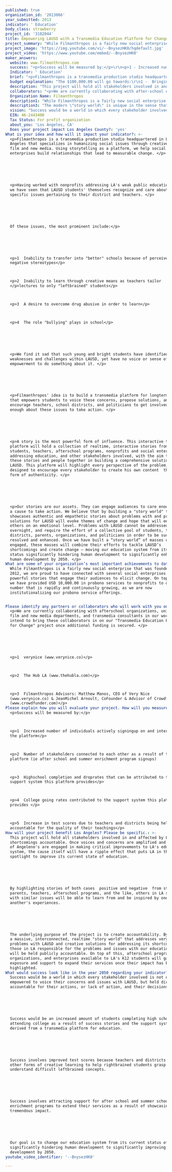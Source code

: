 ```yaml
---
published: true
organization_id: '2013066'
year_submitted: 2013
indicator: ' Education'
body_class: strawberry
project_id: '3102044'
title: Empowering LAUSD with a Transmedia Education Platform for Change
project_summary: "While Filmanthropos is a fairly new social enterprise that was founded in Q4 2012, we are proud to have connected with several social enterprises to create powerful stories that engage their audiences to elicit change. On top of this, we have provided USD 10,000.00 in pro-bono services to non-profits to date - a number that is rapidly and continuously growing, as we are now institutionalizing our pro-bono service offerings. \r\n"
project_image: 'https://img.youtube.com/vi/--BnysezHK0/hqdefault.jpg'
project_video: 'https://www.youtube.com/embed/--BnysezHK0'
maker_answers:
  website: www.filmanthropos.com
  success: "<p>Success will be measured by:</p>\r\n<p>1 - Increased number of individuals actively signing-up on and interacting on the platform</p>\r\n<p>2 - Number of stakeholders connected to each other as a result of the platform (ie after school and summer enrichment program sign-ups)\r\n<p>3 - High-school completion and drop-rates that can be attributed to the support system this platform provides</p>\r\n<p>4 - College going rates contributed to the support system this platform provides </p>\r\n<p>5 - Increase in test scores due to teachers and districts being held more accountable for the quality of their teachings</p>"
  Indicator: ' Education'
  brief: "<p>Filmanthropos is a transmedia production studio headquartered in Los Angeles that specializes in humanizing social issues through creative uses of film and new media. Using storytelling as a platform, we help social enterprises build relationships that lead to measurable change. </p>\r\n\r\n<p>Having worked with non-profits addressing LA's weak public education system, we have seen that LAUSD students' themselves recognize and care about very specific issues pertaining to their district and teachers. </p>\r\n\r\nOf these issues, the most prominent include:</p>\r\n\r\n<p>1 - Inability to transfer into \"better\" schools because of perceived negative stereotypes</p>\r\n<p>2 - Inability to learn through creative means as teachers tailor </p>lectures to only \"left-brained\" students</p>\r\n<p>3 - A desire to overcome drug abusive in order to learn</p>\r\n<p>4 - The role \"bullying\" plays in school</p>\r\n\r\n<p>We find it sad that such young and bright students have identified specific weaknesses and challenges within LAUSD, yet have no voice or sense of empowerment to do something about it. </p>\r\n\r\n<p>Filmanthropos' idea is to build a transmedia platform for long-term impact that empowers students to voice these concerns, propose solutions, and encourage teachers, school districts, and politicians to get involved and care enough about these issues to take action. </p>\r\n\r\n<p>A story is the most powerful form of influence. This interactive transmedia platform will hold a collection of real-time, interactive stories from students, teachers, after-school programs, non-profits and social enterprises addressing education, and other stakeholders involved, with the aim to tie these stories and people together in building a comprehensive solution for LAUSD. This platform will highlight every perspective of the problem, and is designed to encourage every stakeholder to create his own content - the purest form of authenticity. </p>\r\n\r\n<p>Our stories are our assets. They can engage audiences to care enough about a cause to take action. We believe that by building a \"story world\" that showcases authentic and empathetic stories about problems with and proposed solutions for LAUSD will evoke themes of change and hope that will engage others on an emotional level. Problems with LAUSD cannot be addressed overnight, and require the effort of a collective pool of students, teachers, districts, parents, organizations, and politicians in order to be successfully resolved and enhanced. Once we have built a “story world” of masses of people engaged, these masses will combine their efforts to tackle LAUSD’s shortcomings and create change – moving our education system from its current status significantly hindering human development to significantly enhancing human development by 2050. </p>"
  budget explanation: "The $100,000.00 will go towards:\r\n1 -  Bringing on a transmedia consultant to advise us on platform architecture and design\r\n2 - Hiring programmers and web-developers to build a robust and sustainable platform \r\n3 - Expanding our team of storytellers and videographers to capture as many schools in LAUSD, teach students & teachers how to create and upload their stories onto our platform, and engage more organizations actively participating in addressing our education system. \r\n\r\nAlso, here is our breakdown for the $100,000.00 along with a timeline and our intended subcontractors/consultants:\r\n\r\nTransmedia Consultant(s) (Lina Srivastava)\t\t\t\t$ 3,000.00 (first few hours at onset of project - April 2013)\r\nUser Experience Designer (verynice.co)\t\t\t\t\t     $10,000.00 (first 3 months May - July 2013)\r\nUser Interface Designer \t(verynice.co)\t\t\t\t\t     $10,000.00 (first 3 months May - July 2013)\r\nWeb Developer\t\t\t\t\t\t\t\t\t\t\t     $50,000.00 (June - October 2013)\r\nUser Studies / Focus Groups / Workshopping\t\t        $15,000.00 (November 2013)\r\n(Research to include involvement of USC's Institute of Multimedia Literacy & input from MIT Media transmedia studies Professor Henry Jenkins)\r\nProduct Marketing\t\t\t\t\t\t\t        $12,000.00 (December 2013)\r\n\r\nTotal\t\t\t\t\t\t\t\t\t\t \t$100,000.00"
  description: "This project will hold all stakeholders involved in and affected by LAUSD's shortcomings accountable. Once voices and concerns are amplified and a masses of Angeleno's are engaged in making critical improvements to LA's education system, the cause itself will have a ripple effect that puts LA in the spotlight to improve its current state of education. \r\n\r\nBy highlighting stories of both cases - positive and negative - from students, parents, teachers, after-school programs, and the like, others in LA struggling with similar issues will be able to learn from and be inspired by one another's experiences. \r\n\r\nThe underlying purpose of the project is to create accountability. By creating a massive, interconnected, real-time \"story world\" that addresses very specific problems with LAUSD and creative solutions for addressing its shortcomings, those in LA responsible for the problems and issues with our education system will be held publicly accountable. On top of this, after-school programs, organizations, and enterprises available to LA's K-12 students will gain more exposure and support to expand their services once their impact has been highlighted. "
  collaborators: "<p>We are currently collaborating with after-school organizations, university film and new media departments, and transmedia consultants in our work. We intend to bring these collaborators in on our \"Transmedia Education Platform for Change\" project once additional funding is secured. </p>\r\n\r\n<p>1 - verynice (www.verynice.co)</p>\r\n<p>2 - The Hub LA (www.thehubla.com)</p>\r\n<p>3 - Filmanthropos Advisors: Matthew Manos, CEO of Very Nice (www.verynice.co) & Jean-Michel Arnoult, Co-Founder & Advisor of Crowdfunder (www.crowdfunder.com)</p>"
  Organization Name: Filmanthropos
  description1: "While Filmanthropos is a fairly new social enterprise that was founded in Q4 2012, we are proud to have connected with several social enterprises to create powerful stories that engage their audiences to elicit change. On top of this, we have provided USD 10,000.00 in pro-bono services to non-profits to date - a number that is rapidly and continuously growing, as we are now institutionalizing our pro-bono service offerings. \r\n"
  description3: "The modern \"story world\" is unique in the sense that previous potential threats such as individual storytellers, videographers, photographers, designers, programmers, and new media content creators are now our collaborators and allies. Cause marketing, branding, design, and new media agencies that would have once been viewed as competition can also be viewed as our collaborators. \r\n\r\nThe next generation creative artist is one that embraces transmedia storytelling to create change. To be successful in creating change depends on the ability to encourage our once \"competition\" to become our collaborators as we work together to accomplish a greater good. \r\n"
  vision: "Success would be a world in which every stakeholder involved is not only empowered to voice their concerns and issues with LAUSD, but held directly accountable for their actions, or lack of action, and their decisions. \r\n\r\nSuccess would be an increased amount of students completing high school and attending college as a result of success stories and the support system derived from a transmedia platform for education. \r\n\r\nSuccess involves improved test scores because teachers and districts embrace other forms of creative learning to help right-brained students grasp and understand difficult left-brained concepts. \r\n\r\nSuccess involves attracting support for after school and summer school enrichment programs to extend their services as a result of showcasing their tremendous impact. \r\n\r\nOur goal is to change our education system from its current status of significantly hindering human development to significantly improving human development by 2050."
  EIN: 46-2443400
  Tax Status: For profit organization
  about_you: 'Los Angeles, CA'
  Does your project impact Los Angeles County?: 'yes'
What is your idea and how will it impact your indicator?: >-
  <p>Filmanthropos is a transmedia production studio headquartered in Los
  Angeles that specializes in humanizing social issues through creative uses of
  film and new media. Using storytelling as a platform, we help social
  enterprises build relationships that lead to measurable change. </p>






  <p>Having worked with nonprofits addressing LA's weak public education system,
  we have seen that LAUSD students' themselves recognize and care about very
  specific issues pertaining to their district and teachers. </p>






  Of these issues, the most prominent include:</p>






  <p>1  Inability to transfer into "better" schools because of perceived
  negative stereotypes</p>



  <p>2  Inability to learn through creative means as teachers tailor
  </p>lectures to only "leftbrained" students</p>



  <p>3  A desire to overcome drug abusive in order to learn</p>



  <p>4  The role "bullying" plays in school</p>






  <p>We find it sad that such young and bright students have identified specific
  weaknesses and challenges within LAUSD, yet have no voice or sense of
  empowerment to do something about it. </p>






  <p>Filmanthropos' idea is to build a transmedia platform for longterm impact
  that empowers students to voice these concerns, propose solutions, and
  encourage teachers, school districts, and politicians to get involved and care
  enough about these issues to take action. </p>






  <p>A story is the most powerful form of influence. This interactive transmedia
  platform will hold a collection of realtime, interactive stories from
  students, teachers, afterschool programs, nonprofits and social enterprises
  addressing education, and other stakeholders involved, with the aim to tie
  these stories and people together in building a comprehensive solution for
  LAUSD. This platform will highlight every perspective of the problem, and is
  designed to encourage every stakeholder to create his own content  the purest
  form of authenticity. </p>






  <p>Our stories are our assets. They can engage audiences to care enough about
  a cause to take action. We believe that by building a "story world" that
  showcases authentic and empathetic stories about problems with and proposed
  solutions for LAUSD will evoke themes of change and hope that will engage
  others on an emotional level. Problems with LAUSD cannot be addressed
  overnight, and require the effort of a collective pool of students, teachers,
  districts, parents, organizations, and politicians in order to be successfully
  resolved and enhanced. Once we have built a “story world” of masses of people
  engaged, these masses will combine their efforts to tackle LAUSD’s
  shortcomings and create change — moving our education system from its current
  status significantly hindering human development to significantly enhancing
  human development by 2050. </p>
What are some of your organization’s most important achievements to date?: >+
  While Filmanthropos is a fairly new social enterprise that was founded in Q4
  2012, we are proud to have connected with several social enterprises to create
  powerful stories that engage their audiences to elicit change. On top of this,
  we have provided USD 10,000.00 in probono services to nonprofits to date  a
  number that is rapidly and continuously growing, as we are now
  institutionalizing our probono service offerings. 


Please identify any partners or collaborators who will work with you on this project.: >-
  <p>We are currently collaborating with afterschool organizations, university
  film and new media departments, and transmedia consultants in our work. We
  intend to bring these collaborators in on our "Transmedia Education Platform
  for Change" project once additional funding is secured. </p>






  <p>1  verynice (www.verynice.co)</p>



  <p>2  The Hub LA (www.thehubla.com)</p>



  <p>3  Filmanthropos Advisors: Matthew Manos, CEO of Very Nice
  (www.verynice.co) & JeanMichel Arnoult, CoFounder & Advisor of Crowdfunder
  (www.crowdfunder.com)</p>
Please explain how you will evaluate your project. How will you measure success?: >-
  <p>Success will be measured by:</p>



  <p>1  Increased number of individuals actively signingup on and interacting on
  the platform</p>



  <p>2  Number of stakeholders connected to each other as a result of the
  platform (ie after school and summer enrichment program signups)



  <p>3  Highschool completion and droprates that can be attributed to the
  support system this platform provides</p>



  <p>4  College going rates contributed to the support system this platform
  provides </p>



  <p>5  Increase in test scores due to teachers and districts being held more
  accountable for the quality of their teachings</p>
How will your project benefit Los Angeles? Please be specific.: >-
  This project will hold all stakeholders involved in and affected by LAUSD's
  shortcomings accountable. Once voices and concerns are amplified and a masses
  of Angeleno's are engaged in making critical improvements to LA's education
  system, the cause itself will have a ripple effect that puts LA in the
  spotlight to improve its current state of education. 






  By highlighting stories of both cases  positive and negative  from students,
  parents, teachers, afterschool programs, and the like, others in LA struggling
  with similar issues will be able to learn from and be inspired by one
  another's experiences. 






  The underlying purpose of the project is to create accountability. By creating
  a massive, interconnected, realtime "story world" that addresses very specific
  problems with LAUSD and creative solutions for addressing its shortcomings,
  those in LA responsible for the problems and issues with our education system
  will be held publicly accountable. On top of this, afterschool programs,
  organizations, and enterprises available to LA's K12 students will gain more
  exposure and support to expand their services once their impact has been
  highlighted. 
What would success look like in the year 2050 regarding your indicator?: >-
  Success would be a world in which every stakeholder involved is not only
  empowered to voice their concerns and issues with LAUSD, but held directly
  accountable for their actions, or lack of action, and their decisions. 






  Success would be an increased amount of students completing high school and
  attending college as a result of success stories and the support system
  derived from a transmedia platform for education. 






  Success involves improved test scores because teachers and districts embrace
  other forms of creative learning to help rightbrained students grasp and
  understand difficult leftbrained concepts. 






  Success involves attracting support for after school and summer school
  enrichment programs to extend their services as a result of showcasing their
  tremendous impact. 






  Our goal is to change our education system from its current status of
  significantly hindering human development to significantly improving human
  development by 2050.
youtube_video_identifier: '--BnysezHK0'

---
```

